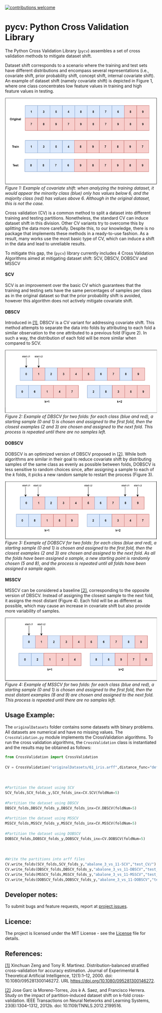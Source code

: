 
[![contributions welcome](https://img.shields.io/badge/contributions-welcome-brightgreen.svg?style=flat)](https://github.com/dwyl/esta/issues)

# pycv: Python Cross Validation Library

The Python Cross Validation Library (`pycv`) assembles a set of cross validation methods to mitigate dataset shift.

Dataset shift corresponds to a scenario where the training and test sets have different distributions and encompass several representations (i.e., covariate shift, prior probability
shift, concept shift, internal covariate shift). An example of dataset shift (namely covariate shift) is depicted in Figure 1, where one class concentrates low feature values in training
and high feature values in testing.

![alt text](https://github.com/DiogoApostolo/pyCV/blob/main/images/datasetShift.png?raw=true)
*Figure 1: Example of covariate shift: when analyzing the training dataset, it would appear the minority class (blue) only has values below 6, and the majority class (red) has values above 6. Although in the original dataset, this is not the case.*


Cross validation (CV) is a common method to split a dataset into different training and testing partitions. Nonetheless, the standard CV can induce dataset shift in this division. Other CV variants try to overcome this by splitting the data more carefully. Despite this, to our knowledge, there is no package that implements these methods in a ready-to-use fashion. As a result, many works use the most basic type of CV, which can induce a shift in the data and lead to unreliable results.

To mitigate this gap, the (`pycv`) library currently includes 4 Cross Validation Algorithms aimed at mitigating dataset shift: SCV, DBSCV, DOBSCV and MSSCV

#### SCV
SCV is an improvement over the basic CV which guarantees that the training and testing sets have the same percentages of samples per class as in the original dataset so that the prior probability shift is avoided, however this algorithm does not actively mitigate covariate shift.


#### DBSCV
Introduced in [[1]](https://doi.org/10.1080/095281300146272), DBSCV is a CV variant for addressing covariate shift. This method attempts to separate the data into folds by attributing to each fold a similar observation to the one attributed to a previous fold (Figure 2). In such a way, the distribution of each fold will be more similar when compared to SCV.

![alt text](https://github.com/DiogoApostolo/pyCV/blob/main/images/DBSCV_example.png?raw=true)
*Figure 2: Example of DBSCV for two folds: for each class (blue and red), a starting sample (0 and 1) is chosen and assigned to the first fold, then the closest examples (2 and 3) are chosen and assigned to the next fold. This process is repeated until there are no samples left.*

#### DOBSCV
DOBSCV is an optimized version of DBSCV  proposed in [[2]](https://pubmed.ncbi.nlm.nih.gov/24807526/). While both algorithms are similar in their goal to reduce covariate shift by distributing samples of the same class as evenly as possible between folds, DOBSCV is less sensitive to random choices since, after assigning a sample to each of the $k$ folds, it picks a new random sample to restart the process (Figure 3). 

![alt text](https://github.com/DiogoApostolo/pyCV/blob/main/images/DOBSCV_example.png?raw=true)
*Figure 3: Example of DOBSCV for two folds: for each class (blue and red), a starting sample (0 and 1) is chosen and assigned to the first fold, then the closest examples (2 and 3) are chosen and assigned to the next fold. As all the folds have been assigned a sample, a new starting point is randomly chosen (5 and 8), and the process is repeated until all folds have been assigned a sample again.*

#### MSSCV
MSSCV can be considered a baseline [[2]](https://pubmed.ncbi.nlm.nih.gov/24807526/), corresponding to the opposite version of DBSCV. Instead of assigning the closest sample to the next fold, it assigns the most distant (Figure 4). Each fold will be as different as possible, which may cause an increase in covariate shift but also provide more variability of samples.

![alt text](https://github.com/DiogoApostolo/pyCV/blob/main/images/MSSCV_example.png?raw=true)
*Figure 4: Example of MSSCV for two folds: for each class (blue and red), a starting sample (0 and 1) is chosen and assigned to the first fold, then the most distant examples (8 and 9) are chosen and assigned to the next fold. This process is repeated until there are no samples left.*

## Usage Example:

The `originalDatasets` folder contains some datasets with binary problems. All datasets are numerical and have no missing values. The `CrossValidation.py` module implements the CrossValidation algorithms.
To run the cross validation algorithms, the `CrossValidation` class is instantiated and the results may be obtained as follows:

```python
from CrossValidation import CrossValidation

CV = CrossValidation("originalDatasets/61_iris.arff",distance_func="default",file_type="arff")



#Partition the dataset using SCV
SCV_folds,SCV_folds_y,SCV_folds_inx=CV.SCV(foldNum=5)

#Partition the dataset using DBSCV
DBSCV_folds,DBSCV_folds_y,DBSCV_folds_inx=CV.DBSCV(foldNum=5)

#Partition the dataset using MSSCV
MSSCV_folds,MSSCV_folds_y,MSSCV_folds_inx=CV.MSSCV(foldNum=5)

#Partition the dataset using DOBSCV
DOBSCV_folds,DOBSCV_folds_y,DOBSCV_folds_inx=CV.DOBSCV(foldNum=5)



#Write the partitions into arff files
CV.write_folds(SCV_folds,SCV_folds_y,"abalone_3_vs_11-SCV","test_CV/")
CV.write_folds(DBSCV_folds,DBSCV_folds_y,"abalone_3_vs_11-DBSCV","test_CV/")
CV.write_folds(MSSCV_folds,MSSCV_folds_y,"abalone_3_vs_11-MSSCV","test_CV/")
CV.write_folds(DOBSCV_folds,DOBSCV_folds_y,"abalone_3_vs_11-DOBSCV","test_CV/")
```

## Developer notes:
To submit bugs and feature requests, report at [project issues](https://github.com/DiogoApostolo/pyCV/issues).

## Licence:
The project is licensed under the MIT License - see the [License](https://github.com/DiogoApostolo/pycol/blob/main/LICENCE) file for details.

## References:

[[1]](https://doi.org/10.1080/095281300146272) Xinchuan Zeng and Tony R. Martinez. Distribution-balanced stratified cross-validation
for accuracy estimation. Journal of Experimental & Theoretical Artificial Intelligence,
12(1):1–12, 2000. doi: 10.1080/095281300146272. URL https://doi.org/10.1080/095281300146272.

[[2]](https://pubmed.ncbi.nlm.nih.gov/24807526/) Jose Garc ́ıa Moreno-Torres, Jos ́e A. Saez, and Francisco Herrera. Study on the impact of
partition-induced dataset shift on k-fold cross-validation. IEEE Transactions on Neural
Networks and Learning Systems, 23(8):1304–1312, 2012b. doi: 10.1109/TNNLS.2012.2199516.

